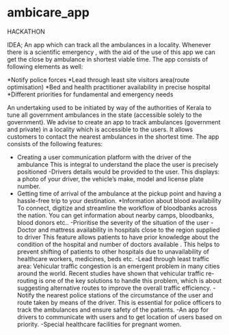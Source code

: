 # ambicare_app

HACKATHON


IDEA;
An app which can track all the ambulances in a locality.
Whenever there is a scientific emergency , with the aid of the use of this app we can get the close by ambulance in shortest viable time.
The app consists of following elements as well:

*Notify police forces
*Lead through least site visitors area(route optimisation)
*Bed and health practitioner availability in precise hospital
*Different priorities for fundamental and emergency needs

An undertaking used to be initiated by way of the authorities of Kerala to tune all government ambulances in the state (accessible solely to the government). We advise to create an app to track ambulances (government and private) in a locality which is accessible to the users. It allows customers to contact the nearest ambulances in the shortest time. The app consists of the following features:
- Creating a user communication platform with the driver of the ambulance
This is integral to understand the place the user is precisely positioned
-Drivers details would be provided to the user.
	This displays: a photo of your driver, the vehicle’s make, model and license plate number.
- Getting time of arrival of the ambulance at the pickup point and having a hassle-free trip to your destination.
*Information about blood availability
	To connect, digitize and streamline the workflow of bloodbanks across the nation. You can get information about nearby camps, bloodbanks, blood donors etc..
-Prioritise the severity of the situation of the user
-Doctor and mattress availability in hospitals close to the region supplied to driver
	This feature allows patients to have prior knowledge about the condition of the hospital and number of doctors available . This helps to prevent shifting of patients to other hospitals due to unavailability of healthcare workers, medicines, beds etc.
-Lead through least traffic area:
Vehicular traffic congestion is an emergent problem in many cities around the world. Recent studies have shown that vehicular traffic re-routing is one of the key solutions to handle this problem, which is about suggesting alternative routes to improve the overall traffic efficiency.
-Notify the nearest police stations of the circumstance of the user and route taken by means of the driver. This is essential for police officers to track the ambulances and ensure safety of the patients.
-An app for drivers to communicate with users and to get location of users based on priority.
-Special healthcare facilities for pregnant women.

